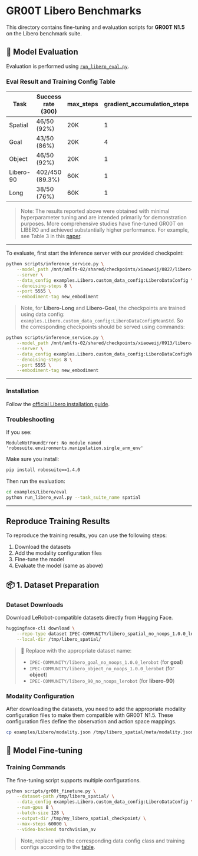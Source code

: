 # GR00T Libero Benchmarks

This directory contains fine-tuning and evaluation scripts for **GR00T N1.5** on the Libero benchmark suite.



## 🎯 Model Evaluation

Evaluation is performed using [`run_libero_eval.py`](https://github.com/NVIDIA/Isaac-GR00T/examples/Libero/eval/run_libero_eval.py).

<!-- TODO: Upload the checkpoint to Youliang's HF repo. -->
<!-- Spatial: /mnt/amlfs-02/shared/checkpoints/xiaoweij/0827/libero-checkpoints-20K/checkpoint-20000/ -->
<!-- Goal: /mnt/amlfs-02/shared/checkpoints/xiaoweij/0911/libero-goal-checkpoints-20K/ https://wandb.ai/nv-gear/huggingface/runs/wibov9ph?nw=nwuserxiaoweij -->
<!-- Object: /mnt/amlfs-02/shared/checkpoints/xiaoweij/0904/libero-object-checkpoints-20K/ https://wandb.ai/nv-gear/huggingface/runs/38tmzwcw?nw=nwuserxiaoweij -->
<!-- Libero-90: /mnt/amlfs-02/shared/checkpoints/xiaoweij/0905/libero-90-checkpoints-60K/  https://wandb.ai/nv-gear/huggingface/runs/3wpxrsri?nw=nwuserxiaoweij -->
<!-- Libero-Long: /mnt/amlfs-02/shared/checkpoints/xiaoweij/0908/libero-10-checkpoints-60K/ https://wandb.ai/nv-gear/huggingface/runs/cyh7mdtx?nw=nwuserxiaoweij  -->
<!-- TODO: Update with new number for Long. -->

### Eval Result and Training Config Table

| Task        | Success rate (300) | max_steps | gradient_accumulation_steps | batch_size |                   data config                     |
| ----------- | ------------------ | --------- | --------------------------- | ---------- | ------------------------------------------------- |
| Spatial     | 46/50 (92%)        |    20K    |             1               |     128    |examples.Libero.custom_data_config:LiberoDataConfig|
| Goal        | 43/50 (86%)        |    20K    |             4               |     72     |examples.Libero.custom_data_config:LiberoDataConfigMeanStd|
| Object      | 46/50 (92%)        |    20K    |             1               |     128    |examples.Libero.custom_data_config:LiberoDataConfig|
| Libero-90   | 402/450 (89.3%)    |    60K    |             1               |     128    |examples.Libero.custom_data_config:LiberoDataConfig|
| Long        | 38/50 (76%)        |    60K    |             1               |     128    |examples.Libero.custom_data_config:LiberoDataConfig|



> Note: The results reported above were obtained with minimal hyperparameter tuning and are intended primarily for demonstration purposes. More comprehensive studies have fine-tuned GR00T on LIBERO and achieved substantially higher performance. For example, see Table 3 in this [paper](https://arxiv.org/pdf/2508.21112).
----

To evaluate, first start the inference server with our provided checkpoint:

<!-- TODO: Replace with Youliang's repo. -->
```bash
python scripts/inference_service.py \
    --model_path /mnt/amlfs-02/shared/checkpoints/xiaoweij/0827/libero-checkpoints-20K/checkpoint-20000 \
    --server \
    --data_config examples.Libero.custom_data_config:LiberoDataConfig \
    --denoising-steps 8 \
    --port 5555 \
    --embodiment-tag new_embodiment
```

> Note, for **Libero-Long** and **Libero-Goal**, the checkpoints are trained using data config: `examples.Libero.custom_data_config:LiberoDataConfigMeanStd`. So the corresponding checkpoints should be served using commands:
```bash
python scripts/inference_service.py \
    --model_path /mnt/amlfs-02/shared/checkpoints/xiaoweij/0913/libero-goal-checkpoints-20K/checkpoint-20000 \
    --server \
    --data_config examples.Libero.custom_data_config:LiberoDataConfigMeanStd \
    --denoising-steps 8 \
    --port 5555 \
    --embodiment-tag new_embodiment
```
----

### Installation

Follow the [official Libero installation guide](https://lifelong-robot-learning.github.io/LIBERO/html/getting_started/installation.html).

### Troubleshooting

If you see:
```
ModuleNotFoundError: No module named 'robosuite.environments.manipulation.single_arm_env'
```

Make sure you install:
```bash
pip install robosuite==1.4.0
```

Then run the evaluation:
```bash
cd examples/Libero/eval
python run_libero_eval.py --task_suite_name spatial
```

----

## Reproduce Training Results

To reproduce the training results, you can use the following steps:
1. Download the datasets
2. Add the modality configuration files
3. Fine-tune the model
4. Evaluate the model (same as above)

## 📦 1. Dataset Preparation

### Dataset Downloads
Download LeRobot-compatible datasets directly from Hugging Face.

```bash
huggingface-cli download \
    --repo-type dataset IPEC-COMMUNITY/libero_spatial_no_noops_1.0.0_lerobot \
    --local-dir /tmp/libero_spatial/
```

> 🔄 Replace with the appropriate dataset name:
> - `IPEC-COMMUNITY/libero_goal_no_noops_1.0.0_lerobot` (for **goal**)
> - `IPEC-COMMUNITY/libero_object_no_noops_1.0.0_lerobot` (for **object**)
> - `IPEC-COMMUNITY/libero_90_no_noops_lerobot` (for **libero-90**)

### Modality Configuration

After downloading the datasets, you need to add the appropriate modality configuration files to make them compatible with GR00T N1.5. These configuration files define the observation and action space mappings.

```bash
cp examples/Libero/modality.json /tmp/libero_spatial/meta/modality.json
```

## 🚀 Model Fine-tuning

### Training Commands

The fine-tuning script supports multiple configurations.

```bash
python scripts/gr00t_finetune.py \
    --dataset-path /tmp/libero_spatial/ \
    --data_config examples.Libero.custom_data_config:LiberoDataConfig \
    --num-gpus 8 \
    --batch-size 128 \
    --output-dir /tmp/my_libero_spatial_checkpoint/ \
    --max-steps 60000 \
    --video-backend torchvision_av
```
> Note, replace with the corresponding data config class and training configs according to the [table](#training-config-table).
